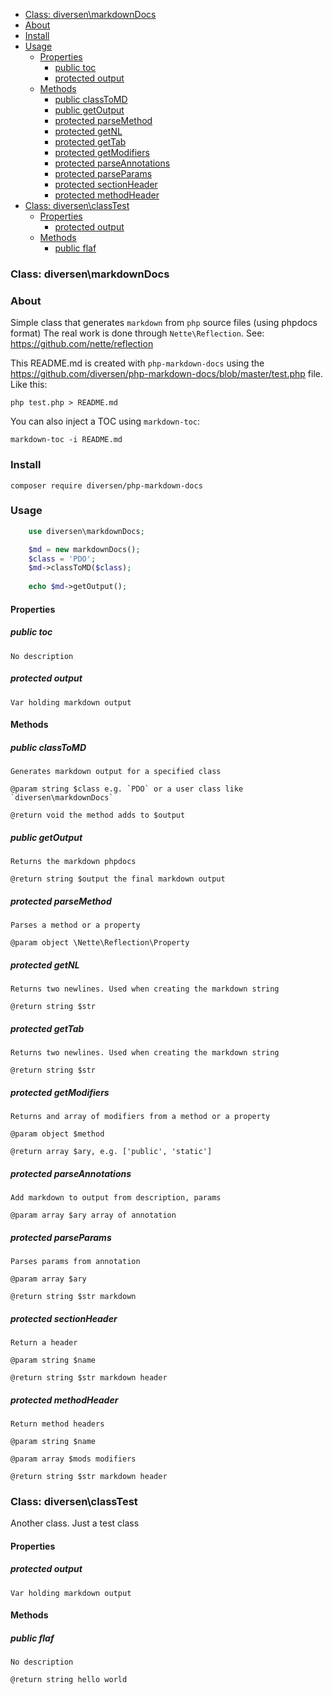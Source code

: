 

<!-- toc -->

- [Class: diversen\markdownDocs](#class-diversenmarkdowndocs)
- [About](#about)
- [Install](#install)
- [Usage](#usage)
  * [Properties](#properties)
    + [public toc](#public-toc)
    + [protected output](#protected-output)
  * [Methods](#methods)
    + [public classToMD](#public-classtomd)
    + [public getOutput](#public-getoutput)
    + [protected parseMethod](#protected-parsemethod)
    + [protected getNL](#protected-getnl)
    + [protected getTab](#protected-gettab)
    + [protected getModifiers](#protected-getmodifiers)
    + [protected parseAnnotations](#protected-parseannotations)
    + [protected parseParams](#protected-parseparams)
    + [protected sectionHeader](#protected-sectionheader)
    + [protected methodHeader](#protected-methodheader)
- [Class: diversen\classTest](#class-diversenclasstest)
  * [Properties](#properties-1)
    + [protected output](#protected-output-1)
  * [Methods](#methods-1)
    + [public flaf](#public-flaf)

<!-- tocstop -->

### Class: diversen\markdownDocs

### About

Simple class that generates `markdown` from `php` source files (using phpdocs format)
The real work is done through `Nette\Reflection`. See: https://github.com/nette/reflection

This README.md is created with `php-markdown-docs` using the https://github.com/diversen/php-markdown-docs/blob/master/test.php 
file. Like this:

    php test.php > README.md

You can also inject a TOC using `markdown-toc`: 
    
    markdown-toc -i README.md 

### Install

    composer require diversen/php-markdown-docs

### Usage
~~~php
    use diversen\markdownDocs;

    $md = new markdownDocs();
    $class = 'PDO';
    $md->classToMD($class);
     
    echo $md->getOutput();
~~~

#### Properties

##### public toc

    No description

##### protected output

    Var holding markdown output

#### Methods

##### public classToMD

    Generates markdown output for a specified class

    @param string $class e.g. `PDO` or a user class like `diversen\markdownDocs`

    @return void the method adds to $output

##### public getOutput

    Returns the markdown phpdocs

    @return string $output the final markdown output

##### protected parseMethod

    Parses a method or a property

    @param object \Nette\Reflection\Property

##### protected getNL

    Returns two newlines. Used when creating the markdown string

    @return string $str

##### protected getTab

    Returns two newlines. Used when creating the markdown string

    @return string $str

##### protected getModifiers

    Returns and array of modifiers from a method or a property

    @param object $method

    @return array $ary, e.g. ['public', 'static']

##### protected parseAnnotations

    Add markdown to output from description, params

    @param array $ary array of annotation

##### protected parseParams

    Parses params from annotation

    @param array $ary

    @return string $str markdown

##### protected sectionHeader

    Return a header

    @param string $name

    @return string $str markdown header

##### protected methodHeader

    Return method headers

    @param string $name

    @param array $mods modifiers

    @return string $str markdown header

### Class: diversen\classTest

Another class. Just a test class

#### Properties

##### protected output

    Var holding markdown output

#### Methods

##### public flaf

    No description

    @return string hello world

